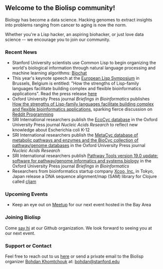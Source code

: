 ## Welcome to the Biolisp community!

Biology has become a data science.  Hacking genomes to extract insights into problems ranging from cancer to aging is now the norm.  

Whether you're a Lisp hacker, an aspiring biohacker, or just love data science -- we encourage you to join our community.   

### Recent News

- Stanford University scientists use Common Lisp to begin organizing the world's biological information through natural language processing and machine learning algorithms: [Biochat](https://github.com/Bohdan-Khomtchouk/Biochat)
- This year's keynote speech at the [European Lisp Symposium](http://european-lisp-symposium.org/2017/index.html) in Brussels, Belgium is entitled: "How the strengths of Lisp-family languages facilitate building complex and flexible bioinformatics applications".  Read the press release [here](http://med.miami.edu/news/miller-school-researchers-help-push-the-limits-of-programming-languages-in-)
- Oxford University Press journal _Briefings in Bioinformatics_ publishes [How the strengths of Lisp-family languages facilitate building complex and flexible bioinformatics applications](https://doi.org/10.1093/bib/bbw130), sparking fierce discussion on [Reddit Programming](https://www.reddit.com/r/programming/comments/5n2gdw/how_the_strengths_of_lispfamily_languages/)
- SRI International researchers publish the [EcoCyc database](https://www.ncbi.nlm.nih.gov/pubmed/27899573) in the Oxford University Press journal _Nucleic Acids Research_ to reflect new knowledge about Escherichia coli K-12
- SRI International researchers publish the [MetaCyc database of metabolic pathways and enzymes and the BioCyc collection of pathway/genome databases](https://www.ncbi.nlm.nih.gov/pubmed/26527732) in the Oxford University Press journal _Nucleic Acids Research_
- SRI International researchers publish [Pathway Tools version 19.0 update: software for pathway/genome informatics and systems biology](https://www.ncbi.nlm.nih.gov/pubmed/26454094) in the Oxford University Press journal _Briefings in Bioinformatics_
- Researchers from bioinformatics startup company [Xcoo, Inc.](https://xcoo.jp/) in Tokyo, Japan release a DNA sequence alignment/map (SAM) library for Clojure called [cljam](https://scfbm.biomedcentral.com/articles/10.1186/s13029-016-0058-6)

### Upcoming Events

- Keep an eye out on [Meetup](https://www.meetup.com/Stanford-Biolisp-Meetup/) for our next event hosted in the Bay Area

### Joining Biolisp

Come [say hi](https://github.com/biolisp) at our Github organization.  We look forward to seeing you at our next event. 

### Support or Contact

Feel free to reach out to us [here](https://github.com/biolisp/biolisp.github.io/issues) or send a private email to the Biolisp organizer [Bohdan Khomtchouk](http://bohdankhomtchouk.com/) at: bohdan@stanford.edu
